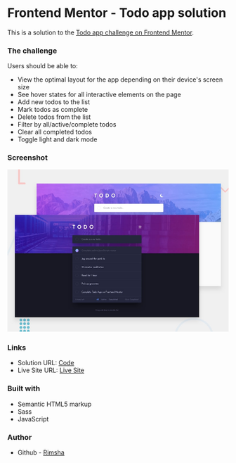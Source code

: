 # Frontend Mentor - Todo app solution

This is a solution to the [Todo app challenge on Frontend Mentor](https://www.frontendmentor.io/challenges/todo-app-Su1_KokOW).  

### The challenge

Users should be able to:

- View the optimal layout for the app depending on their device's screen size
- See hover states for all interactive elements on the page
- Add new todos to the list
- Mark todos as complete
- Delete todos from the list
- Filter by all/active/complete todos
- Clear all completed todos
- Toggle light and dark mode

### Screenshot

![](./preview.jpg)


### Links

- Solution URL: [Code](https://github.com/rimshub/JavaScript-Todo-App)
- Live Site URL: [Live Site](https://rimshub.github.io/JavaScript-Todo-App/)


### Built with

- Semantic HTML5 markup
- Sass
- JavaScript

### Author

- Github - [Rimsha](https://github.com/rimshub)
 
 
